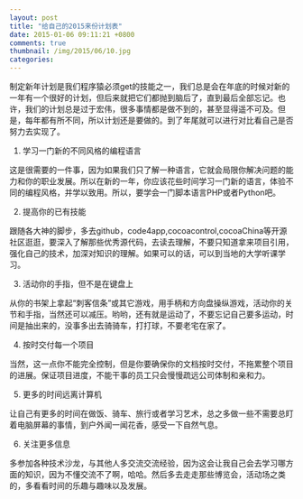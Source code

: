 ```yaml
---
layout: post
title: "给自己的2015来份计划表"
date: 2015-01-06 09:11:21 +0800
comments: true
thumbnail: /img/2015/06/10.jpg
categories: 
---
```

制定新年计划是我们程序猿必须get的技能之一，我们总是会在年底的时候对新的一年有一个很好的计划，但后来就把它们都抛到脑后了，直到最后全部忘记。<!--more-->也许，我们的计划总是过于宏伟，很多事情都是做不到的，甚至显得遥不可及。但是，每年都有所不同，所以计划还是要做的。到了年尾就可以进行对比看自己是否努力去实现了。  

1. 学习一门新的不同风格的编程语言

这是很需要的一件事，因为如果我们只了解一种语言，它就会局限你解决问题的能力和你的职业发展。所以在新的一年，你应该花些时间学习一门新的语言，体验不同的编程风格，并学以致用。所以，要学会一门脚本语言PHP或者Python吧。

2. 提高你的已有技能

跟随各大神的脚步，多去github，code4app,cocoacontrol,cocoaChina等开源社区逛逛，要深入了解那些优秀源代码，去读去理解，不要只知道拿来项目引用，强化自己的技术，加深对知识的理解。如果可以的话，可以到当地的大学听课学习。

3. 活动你的手指，但不是在键盘上

从你的书架上拿起“刺客信条”或其它游戏，用手柄和方向盘操纵游戏，活动你的关节和手指，当然还可以减压。哟哟，还有就是运动了，不要忘记自己要多运动，时间是抽出来的，没事多出去骑骑车，打打球，不要老宅在家了。


4. 按时交付每一个项目

当然，这一点你不能完全控制，但是你要确保你的文档按时交付，不拖累整个项目的进展。保证项目进度，不能干事的员工只会慢慢疏远公司体制和亲和力。

5. 更多的时间远离计算机

让自己有更多的时间在做饭、骑车、旅行或者学习艺术，总之多做一些不需要总盯着电脑屏幕的事情，到户外闻一闻花香，感受一下自然气息。

6. 关注更多信息

多参加各种技术沙龙，与其他人多交流交流经验，因为这会让我自己会去学习哪方面的知识，因为不懂交流不了啊，哈哈。然后多去走走那些博览会，活动场之类的，多看看时间的乐趣与趣味以及发展。